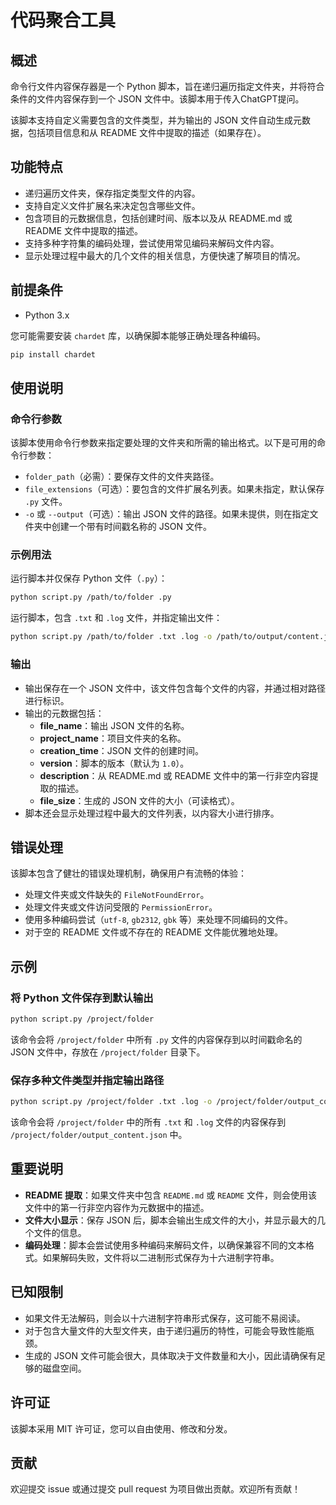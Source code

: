 # 代码聚合工具

## 概述

命令行文件内容保存器是一个 Python 脚本，旨在递归遍历指定文件夹，并将符合条件的文件内容保存到一个 JSON 文件中。该脚本用于传入ChatGPT提问。

该脚本支持自定义需要包含的文件类型，并为输出的 JSON 文件自动生成元数据，包括项目信息和从 README 文件中提取的描述（如果存在）。

## 功能特点

- 递归遍历文件夹，保存指定类型文件的内容。
- 支持自定义文件扩展名来决定包含哪些文件。
- 包含项目的元数据信息，包括创建时间、版本以及从 README.md 或 README 文件中提取的描述。
- 支持多种字符集的编码处理，尝试使用常见编码来解码文件内容。
- 显示处理过程中最大的几个文件的相关信息，方便快速了解项目的情况。

## 前提条件

- Python 3.x

您可能需要安装 `chardet` 库，以确保脚本能够正确处理各种编码。

```sh
pip install chardet
```

## 使用说明

### 命令行参数

该脚本使用命令行参数来指定要处理的文件夹和所需的输出格式。以下是可用的命令行参数：

- `folder_path`（必需）：要保存文件的文件夹路径。
- `file_extensions`（可选）：要包含的文件扩展名列表。如果未指定，默认保存 `.py` 文件。
- `-o` 或 `--output`（可选）：输出 JSON 文件的路径。如果未提供，则在指定文件夹中创建一个带有时间戳名称的 JSON 文件。

### 示例用法

运行脚本并仅保存 Python 文件（`.py`）：

```sh
python script.py /path/to/folder .py
```

运行脚本，包含 `.txt` 和 `.log` 文件，并指定输出文件：

```sh
python script.py /path/to/folder .txt .log -o /path/to/output/content.json
```

### 输出

- 输出保存在一个 JSON 文件中，该文件包含每个文件的内容，并通过相对路径进行标识。
- 输出的元数据包括：
  - **file_name**：输出 JSON 文件的名称。
  - **project_name**：项目文件夹的名称。
  - **creation_time**：JSON 文件的创建时间。
  - **version**：脚本的版本（默认为 `1.0`）。
  - **description**：从 README.md 或 README 文件中的第一行非空内容提取的描述。
  - **file_size**：生成的 JSON 文件的大小（可读格式）。
- 脚本还会显示处理过程中最大的文件列表，以内容大小进行排序。

## 错误处理

该脚本包含了健壮的错误处理机制，确保用户有流畅的体验：

- 处理文件夹或文件缺失的 `FileNotFoundError`。
- 处理文件夹或文件访问受限的 `PermissionError`。
- 使用多种编码尝试（`utf-8`, `gb2312`, `gbk` 等）来处理不同编码的文件。
- 对于空的 README 文件或不存在的 README 文件能优雅地处理。

## 示例

### 将 Python 文件保存到默认输出

```sh
python script.py /project/folder
```
该命令会将 `/project/folder` 中所有 `.py` 文件的内容保存到以时间戳命名的 JSON 文件中，存放在 `/project/folder` 目录下。

### 保存多种文件类型并指定输出路径

```sh
python script.py /project/folder .txt .log -o /project/folder/output_content.json
```
该命令会将 `/project/folder` 中的所有 `.txt` 和 `.log` 文件的内容保存到 `/project/folder/output_content.json` 中。

## 重要说明

- **README 提取**：如果文件夹中包含 `README.md` 或 `README` 文件，则会使用该文件中的第一行非空内容作为元数据中的描述。
- **文件大小显示**：保存 JSON 后，脚本会输出生成文件的大小，并显示最大的几个文件的信息。
- **编码处理**：脚本会尝试使用多种编码来解码文件，以确保兼容不同的文本格式。如果解码失败，文件将以二进制形式保存为十六进制字符串。

## 已知限制

- 如果文件无法解码，则会以十六进制字符串形式保存，这可能不易阅读。
- 对于包含大量文件的大型文件夹，由于递归遍历的特性，可能会导致性能瓶颈。
- 生成的 JSON 文件可能会很大，具体取决于文件数量和大小，因此请确保有足够的磁盘空间。

## 许可证

该脚本采用 MIT 许可证，您可以自由使用、修改和分发。

## 贡献

欢迎提交 issue 或通过提交 pull request 为项目做出贡献。欢迎所有贡献！

